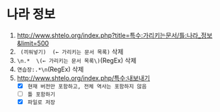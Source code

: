 # 나라 정보
1. http://www.shtelo.org/index.php?title=특수:가리키는문서/틀:나라_정보&limit=500
1. ` (끼워넣기) ‎ (← 가리키는 문서 목록)` 삭제
1. `\n.* ‎ \(← 가리키는 문서 목록\)`(RegEx) 삭제
1. `연습장:.*\n`(RegEx) 삭제
1. http://www.shtelo.org/index.php/특수:내보내기
    - [x] `현재 버전만 포함하고, 전체 역사는 포함하지 않음`
    - [ ] `틀 포함하기`
    - [x] `파일로 저장`